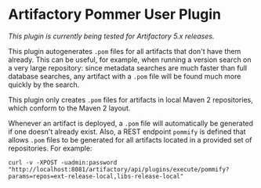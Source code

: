 Artifactory Pommer User Plugin
==============================

*This plugin is currently being tested for Artifactory 5.x releases.*

This plugin autogenerates `.pom` files for all artifacts that don't have them
already. This can be useful, for example, when running a version search on a
very large repository: since metadata searches are much faster than full
database searches, any artifact with a `.pom` file will be found much more
quickly by the search.

This plugin only creates `.pom` files for artifacts in local Maven 2
repositories, which conform to the Maven 2 layout.

Whenever an artifact is deployed, a `.pom` file will automatically be generated
if one doesn't already exist. Also, a REST endpoint `pommify` is defined that
allows `.pom` files to be generated for all artifacts located in a provided set
of repositories. For example:

``` shell
curl -v -XPOST -uadmin:password "http://localhost:8081/artifactory/api/plugins/execute/pommify?params=repos=ext-release-local,libs-release-local"
```
